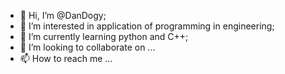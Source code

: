 - 👋 Hi, I’m @DanDogy;
- 👀 I’m interested in application of programming in engineering;
- 🌱 I’m currently learning python and C++;
- 💞️ I’m looking to collaborate on ...
- 📫 How to reach me ...

<!---
DanDogy/DanDogy is a ✨ special ✨ repository because its `README.md` (this file) appears on your GitHub profile.
You can click the Preview link to take a look at your changes.
--->
